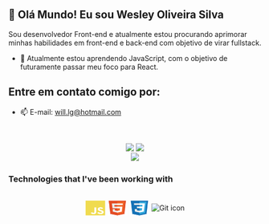 ## 👋 Olá Mundo! Eu sou Wesley Oliveira Silva
Sou desenvolvedor Front-end e atualmente estou procurando aprimorar minhas habilidades em front-end e back-end com objetivo de virar fullstack.

- 🌱 Atualmente estou aprendendo JavaScript, com o objetivo de futuramente passar meu foco para React.

## Entre em contato comigo por:

- 📫 E-mail: <a href="mailto:will.lg@hotmail.com"> will.lg@hotmail.com </a>



</br>
</br>
<div align="center">
  <img src="github-readme-stats-y5tr.vercel.app/api?username=wesleyoliveirabsb&show_icons=true&theme=radical&include_all_commits=true&count_private=true"/>
  <img height=195px src="github-readme-stats-y5tr.vercel.app/api/top-langs/?username=wesleyoliveirabsb&layout=compact&langs_count=7&theme=radical"/>
</div>
<div align='center'>
    <img src="http://github-readme-streak-stats.herokuapp.com?user=wesleyoliveirabsb&theme=radical&date_format=M%20j%5B%2C%20Y%5D">
</div>    



### Technologies that I've been working with
 <div align="center">
     <div style="display: inline_block margin-left:auto margin-rigth:auto"><br> 
       <img align="center" alt="JavaScript icon" height="30" width="40" src="https://raw.githubusercontent.com/devicons/devicon/master/icons/javascript/javascript-plain.svg">   
       <img align="center" alt="HTML icon" height="30" width="40" src="https://raw.githubusercontent.com/devicons/devicon/master/icons/html5/html5-original.svg">
       <img align="center" alt="CSS icon" height="30" width="40" src="https://raw.githubusercontent.com/devicons/devicon/master/icons/css3/css3-original.svg">
       <img align="center" alt="Git icon" height="30" width="40" src="https://cdn.jsdelivr.net/gh/devicons/devicon/icons/git/git-original.svg">
</div>
